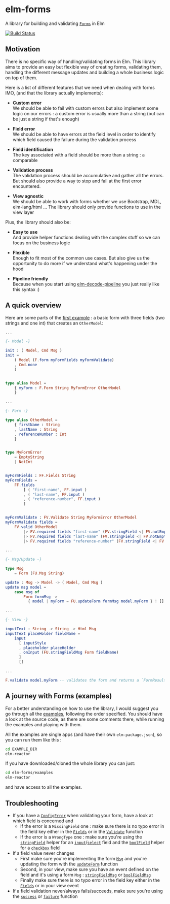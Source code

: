 # elm-forms

A library for building and validating [`Forms`](http://package.elm-lang.org/packages/ozmat/elm-forms/latest/Forms-Form#Form) in Elm

[![Build Status](https://travis-ci.org/ozmat/elm-forms.svg?branch=master)](https://travis-ci.org/ozmat/elm-forms)

## Motivation

There is no specific way of handling/validating forms in Elm. This library aims
to provide an easy but flexible way of creating forms, validating them, 
handling the different message updates and building a whole business logic 
on top of them.

Here is a list of different features that we need when dealing with forms IMO, 
(and that the library actually implements):

- **Custom error**  
   We should be able to fail with custom errors but also implement some logic
   on our errors : a custom error is usually more than a string (but can be 
   just a string if that's enough)

- **Field error**  
   We should be able to have errors at the field level in order to identify
   which field caused the failure during the validation process

- **Field identification**  
   The key associated with a field should be more than a string : a comparable
   
- **Validation process**  
   The validation process should be accumulative and gather all the errors. But
   should also provide a way to stop and fail at the first error encountered.

- **View agnostic**  
   We should be able to work with forms whether we use Bootstrap, MDL, 
   elm-lang/html ... The library should only provide functions to use in the
   view layer

Plus, the library should also be:

- **Easy to use**  
   And provide helper functions dealing with the complex stuff so we can 
   focus on the business logic

- **Flexible**  
   Enough to fit most of the common use cases. But also give us the 
   opportunity to do more if we understand what's happening under the hood

- **Pipeline friendly**  
  Because when you start using [elm-decode-pipeline](http://package.elm-lang.org/packages/NoRedInk/elm-decode-pipeline/latest) 
  you just really like this syntax :)

## A quick overview

Here are some parts of the [first example](https://github.com/ozmat/elm-forms/tree/master/examples/1-readme_example) : a basic form with three fields (two strings and one int) that creates an `OtherModel`:

```elm
...

{- Model -}

init : ( Model, Cmd Msg )
init =
    ( Model (F.form myFormFields myFormValidate)
    , Cmd.none
    )


type alias Model =
    { myForm : F.Form String MyFormError OtherModel
    }

...

{- Form -}

type alias OtherModel =
    { firstName : String
    , lastName : String
    , referenceNumber : Int
    }


type MyFormError
    = EmptyString
    | NotInt


myFormFields : FF.Fields String
myFormFields =
    FF.fields
        [ ( "first-name", FF.input )
        , ( "last-name", FF.input )
        , ( "reference-number", FF.input )
        ]


myFormValidate : FV.Validate String MyFormError OtherModel
myFormValidate fields =
    FV.valid OtherModel
        |> FV.required fields "first-name" (FV.stringField <| FV.notEmpty EmptyString FV.success)
        |> FV.required fields "last-name" (FV.stringField <| FV.notEmpty EmptyString FV.success)
        |> FV.required fields "reference-number" (FV.stringField <| FV.int NotInt FV.success)

...

{- Msg/Update -}

type Msg
    = Form (FU.Msg String)

update : Msg -> Model -> ( Model, Cmd Msg )
update msg model =
    case msg of
        Form formMsg ->
          { model | myForm = FU.updateForm formMsg model.myForm } ! []

...

{- View -}

inputText : String -> String -> Html Msg
inputText placeHolder fieldName =
    input
      [ inputStyle
      , placeholder placeHolder
      , onInput (FU.stringFieldMsg Form fieldName)
      ]
      []

...

F.validate model.myForm -- validates the form and returns a `FormResult`
```

## A journey with Forms (examples)

For a better understanding on how to use the library, I would suggest you go through all the [examples](https://github.com/ozmat/elm-forms/tree/master/examples), following the order specified. You should
have a look at the source code, as there are some comments there, while running 
the examples and playing with them.

All the examples are single apps (and have their own `elm-package.json`),
so you can run them like this :

```sh
cd EXAMPLE_DIR
elm-reactor
```

If you have downloaded/cloned the whole library you can just:

```sh
cd elm-forms/examples
elm-reactor
```

and have access to all the examples.

## Troubleshooting

- If you have a [`ConfigError`](http://package.elm-lang.org/packages/ozmat/elm-forms/latest/Forms-Validation-Result#ConfigError)
when validating your form, have a look at which field is concerned and
    - If the error is a `MissingField` one : make sure there is no typo error
    in the field key either in the [`Fields`](http://package.elm-lang.org/packages/ozmat/elm-forms/latest/Forms-Field#Fields)
    or in the [`Validate`](http://package.elm-lang.org/packages/ozmat/elm-forms/latest/Forms-Validation#Validate) function
    - If the error is a `WrongType` one : make sure you're using the
    [`stringField`](http://package.elm-lang.org/packages/ozmat/elm-forms/latest/Forms-Validation#stringField) helper
    for an [`input`](http://package.elm-lang.org/packages/ozmat/elm-forms/latest/Forms-Field#input)/[`select`](http://package.elm-lang.org/packages/ozmat/elm-forms/latest/Forms-Field#select) field
    and the [`boolField`](http://package.elm-lang.org/packages/ozmat/elm-forms/latest/Forms-Validation#boolField) helper
    for a [`checkbox`](http://package.elm-lang.org/packages/ozmat/elm-forms/latest/Forms-Field#checkbox) field
- If a field value never changes
    - First make sure you're implementing the form [`Msg`](http://package.elm-lang.org/packages/ozmat/elm-forms/latest/Forms-Update#Msg) 
    and you're updating the form with the [`updateForm`](http://package.elm-lang.org/packages/ozmat/elm-forms/latest/Forms-Update#updateForm) function
    - Second, in your view, make sure you have an event defined on the field 
    and it's using a form `Msg` : [`stringFieldMsg`](http://package.elm-lang.org/packages/ozmat/elm-forms/latest/Forms-Update#stringFieldMsg) 
    or [`boolFieldMsg`](http://package.elm-lang.org/packages/ozmat/elm-forms/latest/Forms-Update#boolFieldMsg)
    - Finally make sure there is no typo error in the field key either in the 
    [`Fields`](http://package.elm-lang.org/packages/ozmat/elm-forms/latest/Forms-Field#Fields) 
    or in your view event
- If a field validation never/always fails/succeeds, make sure you're using
the [`success`](http://package.elm-lang.org/packages/ozmat/elm-forms/latest/Forms-Validation#success) 
or [`failure`](http://package.elm-lang.org/packages/ozmat/elm-forms/latest/Forms-Validation#failure) function


